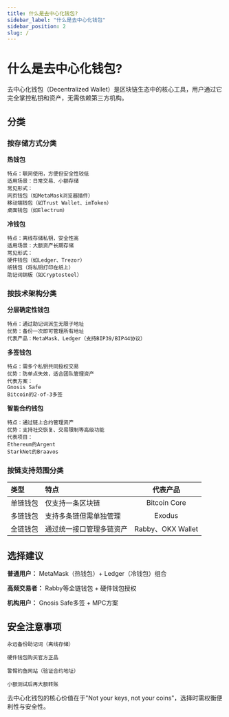 ```yaml
---
title: 什么是去中心化钱包?
sidebar_label: "什么是去中心化钱包"
sidebar_position: 2
slug: /
---
```


# 什么是去中心化钱包?
去中心化钱包（Decentralized Wallet）是区块链生态中的核心工具，用户通过它完全掌控私钥和资产，无需依赖第三方机构。

## 分类
### 按存储方式分类
**热钱包**

    特点：联网使用，方便但安全性较低
    适用场景：日常交易、小额存储
    常见形式：
    网页钱包（如MetaMask浏览器插件）
    移动端钱包（如Trust Wallet、imToken）
    桌面钱包（如Electrum）
**冷钱包**

    特点：离线存储私钥，安全性高
    适用场景：大额资产长期存储
    常见形式：
    硬件钱包（如Ledger、Trezor）
    纸钱包（将私钥打印在纸上）
    助记词钢板（如Cryptosteel）
### 按技术架构分类
**分层确定性钱包**

    特点：通过助记词派生无限子地址
    优势：备份一次即可管理所有地址
    代表产品：MetaMask、Ledger（支持BIP39/BIP44协议）

**多签钱包**

    特点：需多个私钥共同授权交易
    优势：防单点失效，适合团队管理资产
    代表方案：
    Gnosis Safe
    Bitcoin的2-of-3多签

**智能合约钱包**

    特点：通过链上合约管理资产
    优势：支持社交恢复、交易限制等高级功能
    代表项目：
    Ethereum的Argent
    StarkNet的Braavos

### 按链支持范围分类

|  类型      |  特点    | 代表产品       |
|:---------------|:--------------|:--------------:|
| 单链钱包      | 仅支持一条区块链          | Bitcoin Core      |
| 多链钱包      | 支持多条链但需单独管理     | Exodus       |
| 全链钱包      | 通过统一接口管理多链资产   | Rabby、OKX Wallet       |

## 选择建议

**普通用户：** MetaMask（热钱包）+ Ledger（冷钱包）组合

**高频交易者：** Rabby等全链钱包 + 硬件钱包授权

**机构用户：** Gnosis Safe多签 + MPC方案

## 安全注意事项

    永远备份助记词（离线存储）

    硬件钱包购买官方正品

    警惕钓鱼网站（验证合约地址）

    小额测试后再大额转账

去中心化钱包的核心价值在于"Not your keys, not your coins"，选择时需权衡便利性与安全性。
